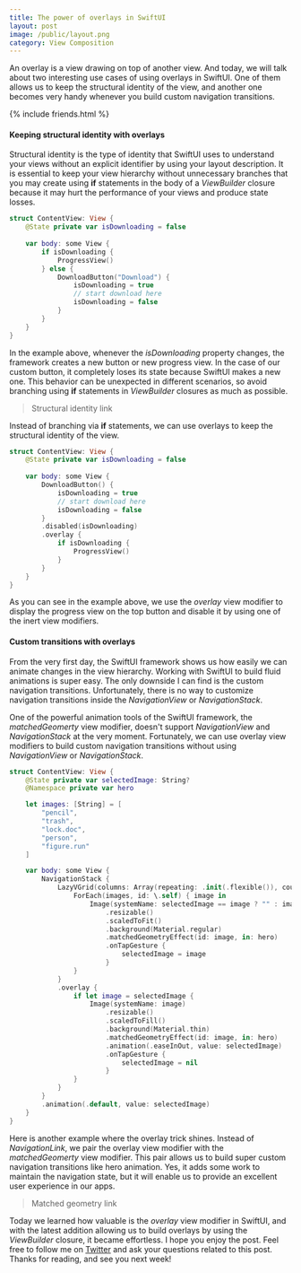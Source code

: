 ```yaml
---
title: The power of overlays in SwiftUI
layout: post
image: /public/layout.png
category: View Composition
---
```


An overlay is a view drawing on top of another view. And today, we will talk about two interesting use cases of using overlays in SwiftUI. One of them allows us to keep the structural identity of the view, and another one becomes very handy whenever you build custom navigation transitions.

{% include friends.html %}

#### Keeping structural identity with overlays
Structural identity is the type of identity that SwiftUI uses to understand your views without an explicit identifier by using your layout description. It is essential to keep your view hierarchy without unnecessary branches that you may create using **if** statements in the body of a *ViewBuilder* closure because it may hurt the performance of your views and produce state losses.

```swift
struct ContentView: View {
    @State private var isDownloading = false
    
    var body: some View {
        if isDownloading {
            ProgressView()
        } else {
            DownloadButton("Download") {
                isDownloading = true
                // start download here
                isDownloading = false
            }
        }
    }
}
```

In the example above, whenever the *isDownloading* property changes, the framework creates a new button or new progress view. In the case of our custom button, it completely loses its state because SwiftUI makes a new one. This behavior can be unexpected in different scenarios, so avoid branching using **if** statements in *ViewBuilder* closures as much as possible.

> Structural identity link

Instead of branching via **if** statements, we can use overlays to keep the structural identity of the view.

```swift
struct ContentView: View {
    @State private var isDownloading = false
    
    var body: some View {
        DownloadButton() {
            isDownloading = true
            // start download here
            isDownloading = false
        }
        .disabled(isDownloading)
        .overlay {
            if isDownloading {
                ProgressView()
            }
        }
    }
}
```

As you can see in the example above, we use the *overlay* view modifier to display the progress view on the top button and disable it by using one of the inert view modifiers.

#### Custom transitions with overlays
From the very first day, the SwiftUI framework shows us how easily we can animate changes in the view hierarchy. Working with SwiftUI to build fluid animations is super easy. The only downside I can find is the custom navigation transitions. Unfortunately, there is no way to customize navigation transitions inside the *NavigationView* or *NavigationStack*.

One of the powerful animation tools of the SwiftUI framework, the *matchedGeomerty* view modifier, doesn't support *NavigationView* and *NavigationStack* at the very moment. Fortunately, we can use overlay view modifiers to build custom navigation transitions without using *NavigationView* or *NavigationStack*.

```swift
struct ContentView: View {
    @State private var selectedImage: String?
    @Namespace private var hero

    let images: [String] = [
        "pencil",
        "trash",
        "lock.doc",
        "person",
        "figure.run"
    ]

    var body: some View {
        NavigationStack {
            LazyVGrid(columns: Array(repeating: .init(.flexible()), count: 3)) {
                ForEach(images, id: \.self) { image in
                    Image(systemName: selectedImage == image ? "" : image)
                        .resizable()
                        .scaledToFit()
                        .background(Material.regular)
                        .matchedGeometryEffect(id: image, in: hero)
                        .onTapGesture {
                            selectedImage = image
                        }
                }
            }
            .overlay {
                if let image = selectedImage {
                    Image(systemName: image)
                        .resizable()
                        .scaledToFill()
                        .background(Material.thin)
                        .matchedGeometryEffect(id: image, in: hero)
                        .animation(.easeInOut, value: selectedImage)
                        .onTapGesture {
                            selectedImage = nil
                        }
                }
            }
        }
        .animation(.default, value: selectedImage)
    }
}
```

Here is another example where the overlay trick shines. Instead of *NavigationLink*, we pair the overlay view modifier with the *matchedGeomerty* view modifier. This pair allows us to build super custom navigation transitions like hero animation. Yes, it adds some work to maintain the navigation state, but it will enable us to provide an excellent user experience in our apps.

> Matched geometry link

Today we learned how valuable is the *overlay* view modifier in SwiftUI, and with the latest addition allowing us to build overlays by using the *ViewBuilder* closure, it became effortless. I hope you enjoy the post. Feel free to follow me on [Twitter](https://twitter.com/mecid) and ask your questions related to this post. Thanks for reading, and see you next week!

